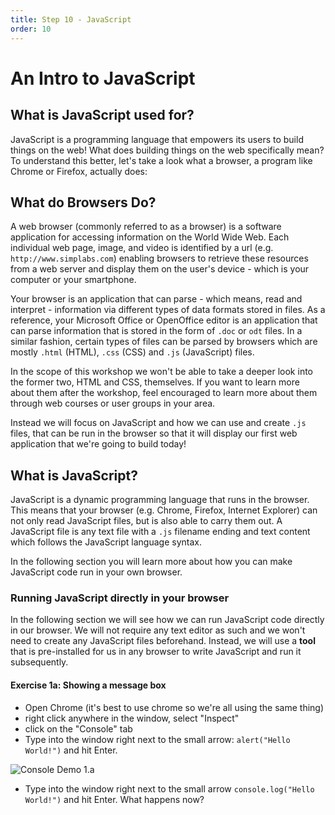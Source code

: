 ```yaml
---
title: Step 10 - JavaScript
order: 10
---
```


# An Intro to JavaScript

## What is JavaScript used for?

JavaScript is a programming language that empowers its users to build things on the web! What does building things on the web specifically mean? To understand this better, let's take a look what a browser, a program like Chrome or Firefox, actually does:

## What do Browsers Do?

A web browser (commonly referred to as a browser) is a software application for accessing information on the World Wide Web. Each individual web page, image, and video is identified by a url (e.g. `http://www.simplabs.com`) enabling browsers to retrieve these resources from a web server and display them on the user's device - which is your computer or your smartphone.

Your browser is an application that can parse - which means, read and interpret - information via different types of data formats stored in files. As a reference, your Microsoft Office or OpenOffice editor is an application that can parse information that is stored in the form of `.doc` or `odt` files. In a similar fashion, certain types of files can be parsed by browsers which are mostly `.html` (HTML), `.css` (CSS) and `.js` (JavaScript) files.

In the scope of this workshop we won't be able to take a deeper look into the former two, HTML and CSS, themselves. If you want to learn more about them after the workshop, feel encouraged to learn more about them through web courses or user groups in your area.

Instead we will focus on JavaScript and how we can use and create `.js` files, that can be run in the browser so that it will display our first web application that we're going to build today!

## What is JavaScript?

JavaScript is a dynamic programming language that runs in the browser. This means that your browser (e.g. Chrome, Firefox, Internet Explorer) can not only read JavaScript files,
but is also able to carry them out. A JavaScript file is any text file with a `.js` filename ending and text content which follows the JavaScript language syntax.

In the following section you will learn more about how you can make JavaScript code run in your own browser.

### Running JavaScript directly in your browser

In the following section we will see how we can run JavaScript code directly in our browser. We will not require any text editor as such and we won't need to create any JavaScript files beforehand.
Instead, we will use a **tool** that is pre-installed for us in any browser to write JavaScript and run it subsequently.

#### Exercise 1a: Showing a message box

- Open Chrome (it's best to use chrome so we're all using the same thing)
- right click anywhere in the window, select "Inspect"
- click on the "Console" tab
- Type into the window right next to the small arrow: `alert("Hello World!")` and hit Enter.

![Console Demo 1.a](/images/console_demo-1a.png)

- Type into the window right next to the small arrow `console.log("Hello World!")` and hit Enter. What happens now?
